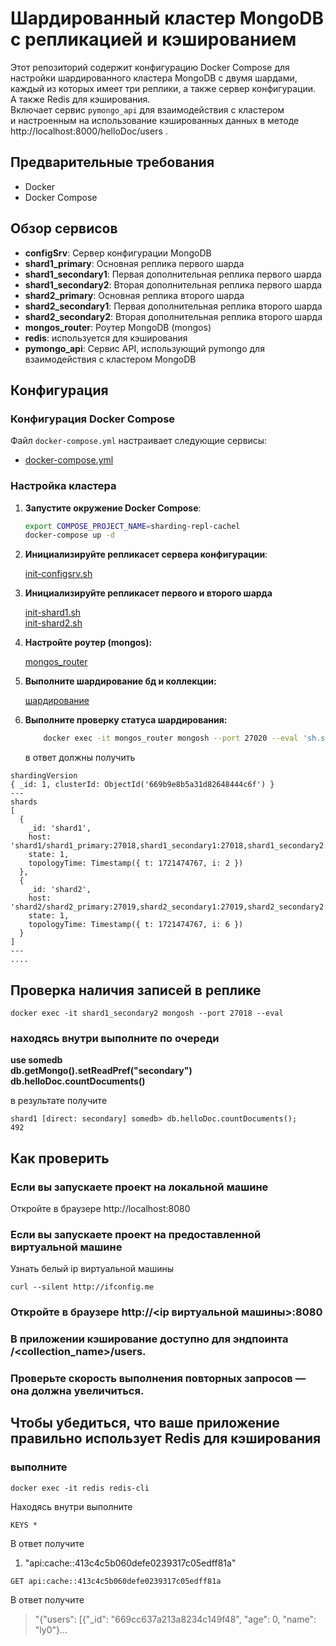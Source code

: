 #  Шардированный кластер MongoDB с репликацией и кэшированием

Этот репозиторий содержит конфигурацию Docker Compose для настройки шардированного кластера MongoDB с двумя шардами,</br> 
каждый из которых имеет три реплики, а также сервер конфигурации.</br> 
А также Redis для кэширования.</br> 
Включает сервис `pymongo_api` для взаимодействия с кластером </br>
и настроенным на использование кэшированных данных в методе http://localhost:8000/helloDoc/users .



## Предварительные требования

- Docker
- Docker Compose

## Обзор сервисов

- **configSrv**: Сервер конфигурации MongoDB
- **shard1_primary**: Основная реплика первого шарда
- **shard1_secondary1**: Первая дополнительная реплика первого шарда
- **shard1_secondary2**: Вторая дополнительная реплика первого шарда
- **shard2_primary**: Основная реплика второго шарда
- **shard2_secondary1**: Первая дополнительная реплика второго шарда
- **shard2_secondary2**: Вторая дополнительная реплика второго шарда
- **mongos_router**: Роутер MongoDB (mongos)
- **redis**: используется для кэширования
- **pymongo_api**: Сервис API, использующий pymongo для взаимодействия с кластером MongoDB


## Конфигурация

### Конфигурация Docker Compose

Файл `docker-compose.yml` настраивает следующие сервисы:

- [docker-compose.yml](compose.yaml)

### Настройка кластера

1. **Запустите окружение Docker Compose**:

    ```bash
    export COMPOSE_PROJECT_NAME=sharding-repl-cachel
    docker-compose up -d
    ```

2. **Инициализируйте репликасет сервера конфигурации**:

   [init-configsrv.sh](scripts/init-configsvr.sh)

3. **Инициализируйте репликасет первого и второго шарда**

   [init-shard1.sh](scripts/init-shard1.sh)</br>
   [init-shard2.sh](scripts/init-shard2.sh)

4. **Настройте роутер (mongos):**

   [mongos_router](scripts/add-shards.sh)

5. **Выполните шардирование бд и коллекции:**

    [шардирование](scripts/mongo-init.sh)

6.  **Выполните проверку статуса шардирования:**
      ```bash
          docker exec -it mongos_router mongosh --port 27020 --eval 'sh.status()'
    ```
    в ответ должны получить 
```
shardingVersion
{ _id: 1, clusterId: ObjectId('669b9e8b5a31d82648444c6f') }
---
shards
[
  {
    _id: 'shard1',
    host: 'shard1/shard1_primary:27018,shard1_secondary1:27018,shard1_secondary2:27018',
    state: 1,
    topologyTime: Timestamp({ t: 1721474767, i: 2 })
  },
  {
    _id: 'shard2',
    host: 'shard2/shard2_primary:27019,shard2_secondary1:27019,shard2_secondary2:27019',
    state: 1,
    topologyTime: Timestamp({ t: 1721474767, i: 6 })
  }
]
---
....
```
## Проверка наличия записей в реплике
```shell
docker exec -it shard1_secondary2 mongosh --port 27018 --eval 
```
###  находясь внутри выполните по очереди</br>
**use somedb**</br>
**db.getMongo().setReadPref("secondary")**</br>
**db.helloDoc.countDocuments()**</br>

в результате получите 
```
shard1 [direct: secondary] somedb> db.helloDoc.countDocuments();
492

```

## Как проверить

### Если вы запускаете проект на локальной машине

Откройте в браузере http://localhost:8080

### Если вы запускаете проект на предоставленной виртуальной машине

Узнать белый ip виртуальной машины

```shell
curl --silent http://ifconfig.me
```

### Откройте в браузере http://<ip виртуальной машины>:8080

### В приложении кэширование доступно для эндпоинта /<collection_name>/users.</br>
### Проверьте скорость выполнения повторных запросов — она должна увеличиться.
## Чтобы убедиться, что ваше приложение правильно использует Redis для кэширования 
### выполните 
```shell
docker exec -it redis redis-cli
```
Находясь внутри выполните 
```
KEYS *
```

В ответ получите 
1) "api:cache::413c4c5b060defe0239317c05edff81a"
```
GET api:cache::413c4c5b060defe0239317c05edff81a
```
В ответ получите 
> "{\"users\": [{\"_id\": \"669cc637a213a8234c149f48\", \"age\": 0, \"name\": \"ly0\"}...
